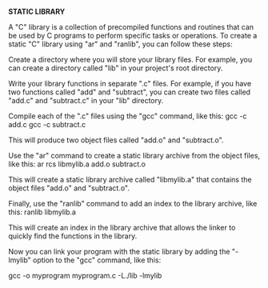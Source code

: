**STATIC LIBRARY**

A "C" library is a collection of precompiled functions and routines that can be used by C programs to perform specific tasks or operations. 
To create a static "C" library using "ar" and "ranlib", you can follow these steps:

Create a directory where you will store your library files. For example, you can create a directory called "lib" in your project's root directory.

Write your library functions in separate ".c" files. For example, if you have two functions called "add" and "subtract", you can create two files called "add.c" and "subtract.c" in your "lib" directory.

Compile each of the ".c" files using the "gcc" command, like this:
	gcc -c add.c
	gcc -c subtract.c

This will produce two object files called "add.o" and "subtract.o".

Use the "ar" command to create a static library archive from the object files, like this:
	ar rcs libmylib.a add.o subtract.o

This will create a static library archive called "libmylib.a" that contains the object files "add.o" and "subtract.o".

Finally, use the "ranlib" command to add an index to the library archive, like this:
	ranlib libmylib.a

This will create an index in the library archive that allows the linker to quickly find the functions in the library.

Now you can link your program with the static library by adding the "-lmylib" option to the "gcc" command, like this:

gcc -o myprogram myprogram.c -L./lib -lmylib


